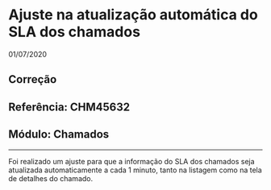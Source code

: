 # Ajuste na atualização automática do SLA dos chamados
01/07/2020
## Correção
## Referência: CHM45632
## Módulo: Chamados
***

Foi realizado um ajuste para que a informação do SLA dos chamados seja atualizada automaticamente a cada 1 minuto, tanto na listagem como na tela de detalhes do chamado.
